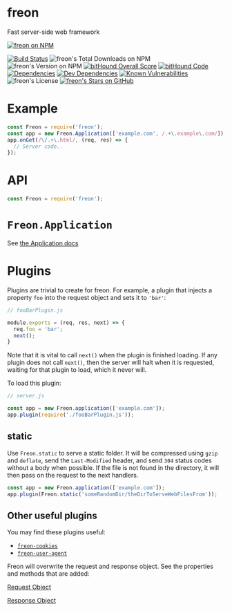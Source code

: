 # freon
Fast server-side web framework

[![freon on NPM](https://nodei.co/npm/freon.png)](https://npmjs.com/package/freon)

[![Build Status](https://travis-ci.org/bdsomer/freon.svg?branch=master)](https://travis-ci.org/bdsomer/freon) ![freon's Total Downloads on NPM](https://img.shields.io/npm/dt/freon.svg) ![freon's Version on NPM](https://img.shields.io/npm/v/freon.svg) [![bitHound Overall Score](https://www.bithound.io/github/bdsomer/freon/badges/score.svg)](https://www.bithound.io/github/bdsomer/freon) [![bitHound Code](https://www.bithound.io/github/bdsomer/freon/badges/code.svg)](https://www.bithound.io/github/bdsomer/freon) [![Dependencies](https://www.bithound.io/github/bdsomer/freon/badges/dependencies.svg)](https://www.bithound.io/github/bdsomer/freon/master/dependencies/npm) [![Dev Dependencies](https://www.bithound.io/github/bdsomer/freon/badges/devDependencies.svg)](https://www.bithound.io/github/bdsomer/freon/master/dependencies/npm) [![Known Vulnerabilities](https://snyk.io/test/github/bdsomer/freon/badge.svg)](https://snyk.io/test/github/bdsomer/freon) ![freon's License](https://img.shields.io/npm/l/freon.svg) [![freon's Stars on GitHub](https://img.shields.io/github/stars/bdsomer/freon.svg?style=social&label=Star)](https://github.com/bdsomer/freon)

# Example

```javascript
const Freon = require('freon');
const app = new Freon.Application(['example.com', /.+\.example\.com/]);
app.onGet(/\/.+\.html/, (req, res) => {
  // Server code..
});
```

# API

```javascript
const Freon = require('freon');
```

# `Freon.Application`

See [the Application docs](https://bdsomer.github.io/freon/Application.html)

# Plugins

Plugins are trivial to create for freon. For example, a plugin that injects a property `foo` into the request object and sets it to `'bar'`:

```javascript
// fooBarPlugin.js

module.exports = (req, res, next) => {
  req.foo = 'bar';
  next();
}
```

Note that it is vital to call `next()` when the plugin is finished loading. If any plugin does not call `next()`, then the server will halt when it is requested, waiting for that plugin to load, which it never will.

To load this plugin:

```javascript
// server.js

const app = new Freon.application(['example.com']);
app.plugin(require('./fooBarPlugin.js'));
```

## static

Use `Freon.static` to serve a static folder. It will be compressed using `gzip` and `deflate`, send the `Last-Modified` header, and send `304` status codes without a body when possible. If the file is not found in the directory, it will then pass on the request to the next handlers.

```javascript
const app = new Freon.application(['example.com']);
app.plugin(Freon.static('someRandomDir/theDirToServeWebFilesFrom'));
```

## Other useful plugins

You may find these plugins useful:
- [`freon-cookies`](https://npmjs.com/package/freon-cookies)
- [`freon-user-agent`](https://npmjs.com/package/freon-user-agent)

Freon will overwrite the request and response object. See the properties and methods that are added:

[Request Object](https://bdsomer.github.io/freon/DefaultRequestPlugin.html)

[Response Object](https://bdsomer.github.io/freon/DefaultResponsePlugin.html)